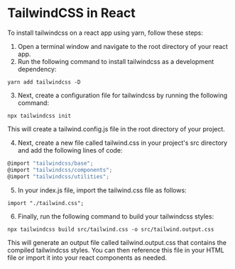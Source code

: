 # TailwindCSS in React

To install tailwindcss on a react app using yarn, follow these steps:

1. Open a terminal window and navigate to the root directory of your react app.
2. Run the following command to install tailwindcss as a development dependency:

``` yarn add tailwindcss -D ```

3. Next, create a configuration file for tailwindcss by running the following command:

``` npx tailwindcss init ```

This will create a tailwind.config.js file in the root directory of your project.

4. Next, create a new file called tailwind.css in your project's src directory and add the following lines of code:

```js
@import "tailwindcss/base";
@import "tailwindcss/components";
@import "tailwindcss/utilities";
```

5. In your index.js file, import the tailwind.css file as follows:

``` import "./tailwind.css"; ```

6. Finally, run the following command to build your tailwindcss styles:

``` npx tailwindcss build src/tailwind.css -o src/tailwind.output.css ```

This will generate an output file called tailwind.output.css that contains the compiled tailwindcss styles. You can then reference this file in your HTML file or import it into your react components as needed.

